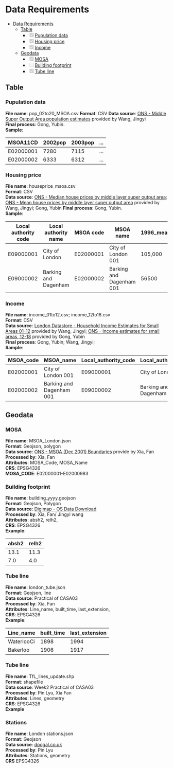 # Data Requirements

- [Data Requirements](#data-requirements)
  * [Table](#table)
    + <input type="checkbox" disabled checked/>[Pupulation data](#pupulation-data)
    + <input type="checkbox" disabled checked/>[Housing price](#housing-price)
    + <input type="checkbox" disabled checked/>[Income](#income)
  * [Geodata](#geodata)
    + <input type="checkbox" disabled checked/>[MOSA](#mosa)
    + <input type="checkbox" disabled/>[Building footprint](#building-footprint)
    + <input type="checkbox" disabled checked/>[Tube line](#tube-line)

## Table

### Pupulation data

**File name**: pop_02to20_MSOA.csv
**Format**: CSV
**Data source**: [ONS - Middle Super Output Area population estimates](https://www.ons.gov.uk/peoplepopulationandcommunity/populationandmigration/populationestimates/datasets/middlesuperoutputareamidyearpopulationestimates) provided by Wang, Jingyi   
**Final process**: Gong, Yubin.   
**Sample**:     


| MSOA11CD  | 2002pop | 2003pop | ... |
| ----------- | --------- | --------- | ----- |
| E02000001 | 7280    | 7115    | ... |
| E02000002 | 6333    | 6312    | ... |

### Housing price

**File name**: houseprice_msoa.csv   
**Format**: CSV   
**Data source**: [ONS - Median house prices by middle layer super output area](https://www.ons.gov.uk/peoplepopulationandcommunity/housing/datasets/hpssadataset2medianhousepricebymsoaquarterlyrollingyear); [ONS - Mean house prices by middle layer super output area](https://www.ons.gov.uk/peoplepopulationandcommunity/housing/datasets/hpssadataset3meanhousepricebymsoaquarterlyrollingyear)  provided by Wang, Jingyi; Gong, Yubin
**Final process**: Gong, Yubin.   
**Sample**:   


| Local authority code | Local authority name | MSOA code | MSOA name                | 1996_mean | ... |
| ---------------------- | ---------------------- | ----------- | -------------------------- | ----------- | ----- |
| E09000001            | City of London       | E02000001 | City of London 001       | 105,000   | ... |
| E09000002            | Barking and Dagenham | E02000002 | Barking and Dagenham 001 | 56500     | ... |

### Income

**File name**: income_01to12.csv; income_12to18.csv   
**Format**: CSV   
**Data source**: [London Datastore - Household Income Estimates for Small Areas 01-12](https://data.london.gov.uk/dataset/household-income-estimates-small-areas) provided by Wang, Jingyi; [ONS - Income estimates for small areas, 12-18](https://www.ons.gov.uk/employmentandlabourmarket/peopleinwork/earningsandworkinghours/datasets/smallareaincomeestimatesformiddlelayersuperoutputareasenglandandwales) provided by Gong, Yubin   
**Final process**: Gong, Yubin; Wang, Jingyi;   
**Sample**:    


| MSOA_code | MSOA_name                | Local_authority_code | Local_authority_name | 2012_annual | ... |
| ----------- | -------------------------- | ---------------------- | ---------------------- | ------------- | ----- |
| E02000001 | City of London 001       | E09000001            | City of London       | 65000       | ... |
| E02000002 | Barking and Dagenham 001 | E09000002            | Barking and Dagenham | 32760       | ... |

## Geodata

### MOSA

**File name**: MSOA_London.json   
**Format**: Geojson, polygon   
**Data source**: [ONS - MSOA (Dec 2001) Boundaries](https://geoportal.statistics.gov.uk/datasets/ons::msoa-dec-2001-boundaries-ew-bfc/about) provide by Xia, Fan   
**Processed by**: Xia, Fan   
**Attributes**: MOSA_Code, MOSA_Name   
**CRS**: EPSG4326   
**MOSA_CODE**: E02000001-E02000983   

### Building footprint

**File name**: building_yyyy.geojson   
**Format**: Geojson, Polygon   
**Data source**: [Digimap - OS Data Download](https://digimap.edina.ac.uk/roam/download/os)   
**Processed by**: Xia, Fan/ Jingyi wang    
**Attributes**: absh2, relh2,   
**CRS**: EPSG4326   
**Example**:      


| absh2 | relh2 |
| ------- | ------- |
| 13.1  | 11.3  |
| 7.0   | 4.0   |

### Tube line

**File name**: london_tube.json   
**Format**: Geojson, line   
**Data source**: Practical of CASA03   
**Processed by**: Xia, Fan   
**Attributes**: Line_name, built_time, last_extension,   
**CRS**: EPSG4326   
**Example**:      


| Line_name  | built_time | last_extension |
| ------------ | ------------ | ---------------- |
| WaterlooCi | 1898       | 1994           |
| Bakerloo   | 1906       | 1917           |

### Tube line

**File name**: TfL_lines_update.shp   
**Format**: shapefile   
**Data source**: Week2 Practical of CASA03   
**Processed by**: Pin Lyu, Xia Fan   
**Attributes**: Lines, geometry   
**CRS**: EPSG4326   
**Example**    

### Stations

**File name**: London stations.json   
**Format**: Geojson   
**Data source**: [doogal.co.uk](https://www.doogal.co.uk/london_stations#google_vignette)   
**Processed by**: Pin Lyu   
**Attributes**: Stations, geometry   
**CRS** EPSG4326   

